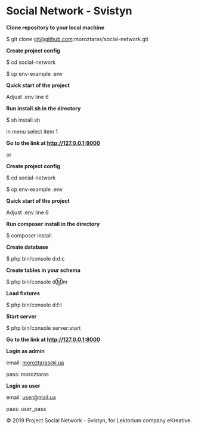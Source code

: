 # Social Network - Svistyn

**Clone repository to your local machine**

$ git clone git@github.com:moroztaras/social-network.git


**Create project config**

$ cd social-network

$ cp env-example .env


**Quick start of the project**

Adjust .env line 6


**Run install.sh in the directory**

$ sh install.sh

in menu select item 1


**Go to the link at http://127.0.0.1:8000**

or

**Create project config**

$ cd social-network

$ cp env-example .env


**Quick start of the project**

Adjust .env line 6


**Run composer install in the directory**

$ composer install



**Create database**

$ php bin/console d:d:c


**Create tables in your schema**

$ php bin/console d:m:m


**Load fixtures**

$ php bin/console d:f:l


**Start server**

$ php bin/console server:start
 
  
**Go to the link at http://127.0.0.1:8000**


**Login as admin**

 email: moroztaras@i.ua
 
 pass: moroztaras
 

**Login as user**

 email: user@mail.ua
 
 pass: user_pass

© 2019 Project Social Network - Svistyn, for Lektorium company eKreative.
